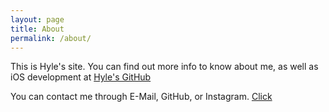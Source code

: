 ```yaml
---
layout: page
title: About
permalink: /about/
---
```


This is Hyle's site. You can find out more info to know about me, as well as iOS development at [Hyle's GitHub](https://github.com/yi-sang)

You can contact me through E-Mail, GitHub, or Instagram.
<a href="/#contact"> Click </a>
